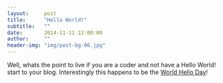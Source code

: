 ```yaml
---
layout:     post
title:      "Hello World!"
subtitle:   ""
date:       2014-11-11 12:00:00
author:     ""
header-img: "img/post-bg-06.jpg"
---
```


Well, whats the point to live if you are a coder and not have a Hello World! start to your blog.
Interestingly this happens to be the [World Hello Day](http://en.wikipedia.org/wiki/World_Hello_Day)!
